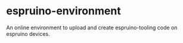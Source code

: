 # espruino-environment
An online environment to upload and create espruino-tooling code on espruino devices.
